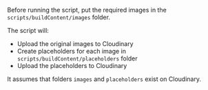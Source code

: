 Before running the script, put the required images in the `scripts/buildContent/images` folder.

The script will:

- Upload the original images to Cloudinary
- Create placeholders for each image in `scripts/buildContent/placeholders` folder
- Upload the placeholders to Cloudinary

It assumes that folders `images` and `placeholders` exist on Cloudinary.
